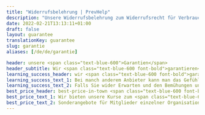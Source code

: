 ```yaml
---
title: "Widerrufsbelehrung | PrevHelp"
description: "Unsere Widerrufsbelehrung zum Widerrufsrecht für Verbraucher"
date: 2022-02-21T13:13:11+01:00
draft: false
layout: guarantee
translationKey: guarantee
slug: garantie
aliases: [/de/de/garantie]

header: unsere <span class="text-blue-600">Garantien</span>
header_subtitle: Wir <span class="text-blue-600 font-bold">garantieren</span> Ihnen, was andere Anbieter Ihnen nur versprechen.
learning_success_header: wir <span class="text-blue-600 font-bold">garantieren</span> Ihren Lernerfolg
learning_success_text_1: Bei manch anderem Anbieter kann man das Gefühl bekommen, dass man (außer der Bescheinigung) nicht viel mitnehmen wird. Daher geben wir auf unsere Kurse eine Erfolgsgarantie. Sie erhalten in unseren Kursen die notwendige Sicherheit und Handlungskompetenz, um die vermittelten Inhalte und Praktiken sicher anwenden zu können. Sollte uns dies während der regulären Kurszeit nicht gelungen sein, wird unser:e Referent:in mit Ihnen üben, bis Sie sich sicher fühlen.
learning_success_text_2: Falls Sie wider Erwarten und den Bemühungen unserer Referent:in zum Trotz, die zu vermittelnden Kursinhalte und Praktiken auch nach weiteren Übungen nicht sicher beherrschen, geht der Kurs auf uns und Sie erhalten Ihr Geld zurück! Wir möchten nur bezahlt werden, wenn Sie mit uns zufrieden sind.
best_price_header: best-price-in-town <span class="text-blue-600 font-bold">Garantie</span>
best_price_text_1: Wir bieten unsere Kurse zum <span class="text-blue-600 font-bold">garantiert</span> besten Preis der Stadt an. Hierbei arbeiten wir ohne Streichpreise, Rabattaktionen, Gutscheine und Ähnlichem. Wir sind dauerhaft günstig für jede:n, ohne Wenn und Aber. Bei uns gibt es keine Bestrafung, weil Ihnen gerade der passende Voucher / Flyer fehlt!<br />Sollten Sie wider Erwarten einen vergleichbaren Kurs zu einem günstigeren Preis finden, unterbieten wir dieses Angebot um 10 %. Wir bieten Ihnen gute Kurse ohne langen Preisvergleich.
best_price_text_2: Sonderangebote für Mitglieder einzelner Organisationen, (stark) befristete Angebote zu reinen Werbezwecken, Gutscheine o.ä. sind grundsätzlich ausgenommen. Wenn Sie uns diese Einzelfälle zusenden, machen wir Ihnen jedoch auch hierzu gerne ein Angebot.
---
```


